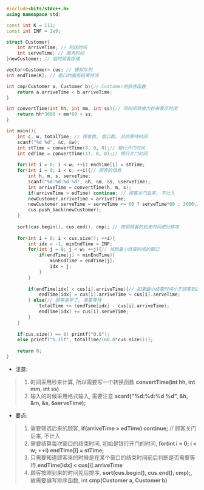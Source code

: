 ```cpp
#include<bits/stdc++.h>
using namespace std;

const int K = 111;
const int INF = 1e9;

struct Customer{
	int arriveTime; // 到达时间 
	int serveTime; // 服务时间 
}newCustomer; // 临时顾客存储 

vector<Customer> cus; // 模拟队列
int endTime[K]; // 窗口的服务结束时间 

int cmp(Customer a, Customer b){// Customer的排序函数 
	return a.arriveTime < b.arriveTime;
} 

int convertTime(int hh, int mm, int ss){// 将时间转换为秒来表示时间 
	return hh*3600 + mm*60 + ss;
}

int main(){
	int c, w, totalTime; // 顾客数, 窗口数, 总的等待时间
	scanf("%d %d", &c, &w);
	int stTime = convertTime(8, 0, 0);// 银行开门时间 
	int edTime = convertTime(17, 0, 0);// 银行关门时间 
	
	for(int i = 0; i < w; ++i) endTime[i] = stTime; 
	for(int i = 0; i < c; ++i){// 顾客的信息 
		int h, m, s, serveTime;
		scanf("%d:%d:%d %d", &h, &m, &s, &serveTime);
		int arriveTime = convertTime(h, m, s);
		if(arriveTime > edTime) continue; // 顾客关门后来, 不计入
		newCustomer.arriveTime = arriveTime;
		newCustomer.serveTime = serveTime <= 60 ? serveTime*60 : 3600;// 服务时间超过1h转换为1h 
		cus.push_back(newCustomer); 
	}
	
	sort(cus.begin(), cus.end(), cmp); // 按照顾客的到来时间进行排序 
	
	for(int i = 0; i < cus.size(); ++i){
		int idx = -1, minEndTime = INF;
		for(int j = 0; j < w; ++j){// 找到最小结束时间的窗口
			if(endTime[j] < minEndTime){
				minEndTime = endTime[j];
				idx = j;
			}			
		} 
		
		if(endTime[idx] < cus[i].arriveTime){// 如果最小结束时间小于顾客到达时间, 顾客直接服务, 无需等待 
			endTime[idx] = cus[i].arriveTime + cus[i].serveTime;
		} else{// 顾客来早了, 需要等待 
			totalTime += (endTime[idx] - cus[i].arriveTime);
			endTime[idx] += cus[i].serveTime;
		}
	}
	
	if(cus.size() == 0) printf("0.0");
	else printf("%.1lf", totalTime/(60.0*cus.size()));
	
	return 0;
} 
```

- 注意:

> 1. 时间采用秒来计算, 所以需要写一个转换函数 **convertTime(int hh, int mm, int ss)**
> 2. 输入的时候采用格式输入, 需要注意 **scanf("%d:%d:%d %d", &h, &m, &s, &serveTime);**

- 要点:

> 1. 需要筛选后来的顾客, **if(arriveTime > edTime) continue;** // 顾客关门后来, 不计入
> 2. 需要结算每次窗口的结束时间, 初始是银行开门的时间, **for(int i = 0; i < w; ++i) endTime[i] = stTime;** 
> 3. 只需要知道顾客来的时候是在某个窗口的结束时间前后判断是否需要等待,**endTime[idx] < cus[i].arriveTime**
> 4. 顾客按照到来的时间先后排序, **sort(cus.begin(), cus.end(), cmp);**, 故需要编写排序函数, int **cmp(Customer a, Customer b)**

